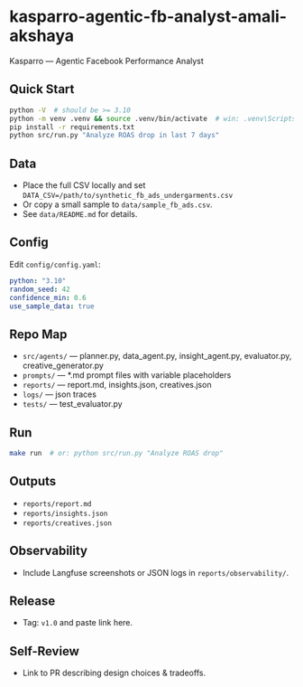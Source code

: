 # kasparro-agentic-fb-analyst-amali-akshaya
 Kasparro — Agentic Facebook Performance Analyst

## Quick Start
```bash
python -V  # should be >= 3.10
python -m venv .venv && source .venv/bin/activate  # win: .venv\Scripts\activate
pip install -r requirements.txt
python src/run.py "Analyze ROAS drop in last 7 days"
```

## Data
- Place the full CSV locally and set `DATA_CSV=/path/to/synthetic_fb_ads_undergarments.csv`
- Or copy a small sample to `data/sample_fb_ads.csv`.
- See `data/README.md` for details.

## Config
Edit `config/config.yaml`:
```yaml
python: "3.10"
random_seed: 42
confidence_min: 0.6
use_sample_data: true
```

## Repo Map
- `src/agents/` — planner.py, data_agent.py, insight_agent.py, evaluator.py, creative_generator.py
- `prompts/` — *.md prompt files with variable placeholders
- `reports/` — report.md, insights.json, creatives.json
- `logs/` — json traces
- `tests/` — test_evaluator.py

## Run
```bash
make run  # or: python src/run.py "Analyze ROAS drop"
```

## Outputs
- `reports/report.md`
- `reports/insights.json`
- `reports/creatives.json`

## Observability
- Include Langfuse screenshots or JSON logs in `reports/observability/`.

## Release
- Tag: `v1.0` and paste link here.

## Self-Review
- Link to PR describing design choices & tradeoffs.
